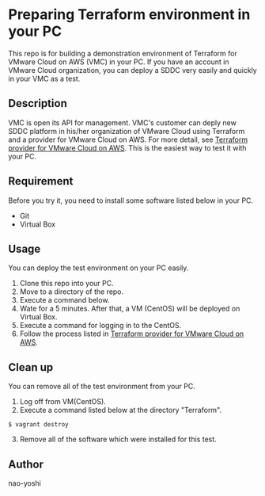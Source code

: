 # Preparing Terraform environment in your PC
This repo is for building a demonstration environment of Terraform for VMware Cloud on AWS (VMC) in your PC. If you have an account in VMware Cloud organization, you can deploy a SDDC very easily and quickly in your VMC as a test. 

## Description
VMC is open its API for management. VMC's customer can deply new SDDC platform in his/her organization of VMware Cloud using Terraform and a provider for VMware Cloud on AWS. For more detail, see [Terraform provider for VMware Cloud on AWS](https://github.com/vmware/terraform-provider-vmc). This is the easiest way to test it with your PC.


## Requirement
Before you try it, you need to install some software listed below in your PC.
- Git
- Virtual Box


## Usage
You can deploy the test environment on your PC easily.
1. Clone this repo into your PC.
2. Move to a directory of the repo.
3. Execute a command below.
4. Wate for a 5 minutes. After that, a VM (CentOS) will be deployed on Virtual Box.
5. Execute a command for logging in to the CentOS.
6. Follow the process listed in [Terraform provider for VMware Cloud on AWS](https://github.com/vmware/terraform-provider-vmc). 

## Clean up
You can remove all of the test environment from your PC.

1. Log off from VM(CentOS).
2. Execute a command listed below at the directory "Terraform".
```
$ vagrant destroy
```
3. Remove all of the software which were installed for this test.


## Author
nao-yoshi
